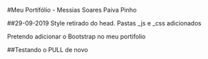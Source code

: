 #Meu Portifólio - Messias Soares Paiva Pinho


##29-09-2019
Style retirado do head. Pastas _js e _css adicionados

Pretendo adicionar o Bootstrap no meu portifolio

##Testando o PULL de novo